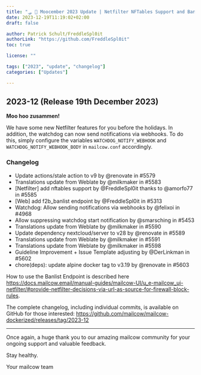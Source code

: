 ```yaml
---
title: "🛷 🐄 Moocember 2023 Update | Netfilter NFTables Support and Banlist Endpoint"
date: 2023-12-19T11:19:02+02:00
draft: false

author: Patrick Schult/FreddleSpl0it
authorLink: "https://github.com/FreddleSpl0it"
toc: true

license: ""

tags: ["2023", "update", "changelog"]
categories: ["Updates"]

---
```


## 2023-12 (Release 19th December 2023)

**Moo hoo zusammen!**

We have some new Netfilter features for you before the holidays. 
In addition, the watchdog can now send notifications via webhooks. To do this, simply configure the variables `WATCHDOG_NOTIFY_WEBHOOK` and `WATCHDOG_NOTIFY_WEBHOOK_BODY` in `mailcow.conf` accordingly.

<!--more-->

### Changelog

* Update actions/stale action to v9 by @renovate in #5579
* Translations update from Weblate by @milkmaker in #5583
* [Netfilter] add nftables support by @FreddleSpl0it thanks to @amorfo77 in #5585
* [Web] add f2b_banlist endpoint by @FreddleSpl0it in #5313
* Watchdog: Allow sending notifications via webhooks by @felixoi in #4968
* Allow suppressing watchdog start notification by @smarsching in #5453
* Translations update from Weblate by @milkmaker in #5590
* Update dependency nextcloud/server to v28 by @renovate in #5589
* Translations update from Weblate by @milkmaker in #5591
* Translations update from Weblate by @milkmaker in #5598
* Guideline Improvement + Issue Template adjusting by @DerLinkman in #5602
* chore(deps): update alpine docker tag to v3.19 by @renovate in #5603

How to use the Banlist Endpoint is described here https://docs.mailcow.email/manual-guides/mailcow-UI/u_e-mailcow_ui-netfilter/#provide-netfilter-decisions-via-url-as-source-for-firewall-block-rules.

The complete changelog, including individual commits, is available on GitHub for those interested:
https://github.com/mailcow/mailcow-dockerized/releases/tag/2023-12

---

Once again, a huge thank you to our amazing mailcow community for your ongoing support and valuable feedback.

Stay healthy.

Your mailcow team
